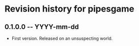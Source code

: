 # Revision history for pipesgame

## 0.1.0.0 -- YYYY-mm-dd

* First version. Released on an unsuspecting world.
